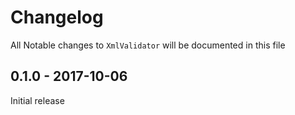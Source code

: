 # Changelog

All Notable changes to `XmlValidator` will be documented in this file

## 0.1.0 - 2017-10-06

Initial release